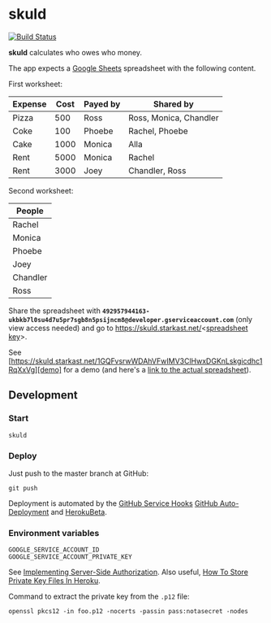 # skuld

[![Build Status](https://travis-ci.org/dentarg/skuld.svg?branch=master)](https://travis-ci.org/dentarg/skuld)

**skuld** calculates who owes who money.

The app expects a [Google Sheets](http://www.google.com/sheets/about/) spreadsheet with the following content.

First worksheet:

| Expense | Cost | Payed by | Shared by              |
|---------|------|----------|------------------------|
| Pizza   | 500  | Ross     | Ross, Monica, Chandler |
| Coke    | 100  | Phoebe   | Rachel, Phoebe         |
| Cake    | 1000 | Monica   | Alla                   |
| Rent    | 5000 | Monica   | Rachel                 |
| Rent    | 3000 | Joey     | Chandler, Ross         |

Second worksheet:

| People   |
|----------|
| Rachel   |
| Monica   |
| Phoebe   |
| Joey     |
| Chandler |
| Ross     |

Share the spreadsheet with **`492957944163-ukbkb7l0su4d7u5pr7sgb8n5psijncm8@developer.gserviceaccount.com`** (only view access needed) and go to https://skuld.starkast.net/<[spreadsheet key]>.

See [https://skuld.starkast.net/1GQFvsrwWDAhVFwIMV3ClHwxDGKnLskgicdhc1RqXxVg][demo] for a demo (and here's a [link to the actual spreadsheet][demosheet]).

[spreadsheet key]: https://productforums.google.com/forum/#!topic/docs/Vx0rggpH9nQ
[demo]: https://skuld.starkast.net/1GQFvsrwWDAhVFwIMV3ClHwxDGKnLskgicdhc1RqXxVg
[demosheet]: https://docs.google.com/spreadsheets/d/1GQFvsrwWDAhVFwIMV3ClHwxDGKnLskgicdhc1RqXxVg/pubhtml

## Development

### Start

    skuld

### Deploy

Just push to the master branch at GitHub:

    git push

Deployment is automated by the [GitHub Service Hooks](https://github.com/github/github-services) [GitHub Auto-Deployment] and [HerokuBeta].

[GitHub Auto-Deployment]: https://github.com/github/github-services/blob/master/lib/services/auto_deploy.rb
[HerokuBeta]: https://github.com/github/github-services/blob/master/lib/services/heroku_beta.rb

### Environment variables

    GOOGLE_SERVICE_ACCOUNT_ID
    GOOGLE_SERVICE_ACCOUNT_PRIVATE_KEY

See [Implementing Server-Side Authorization](https://developers.google.com/drive/web/auth/web-server). Also useful, [How To Store Private Key Files In Heroku](http://ar.zu.my/how-to-store-private-key-files-in-heroku/).

Command to extract the private key from the `.p12` file:

    openssl pkcs12 -in foo.p12 -nocerts -passin pass:notasecret -nodes

